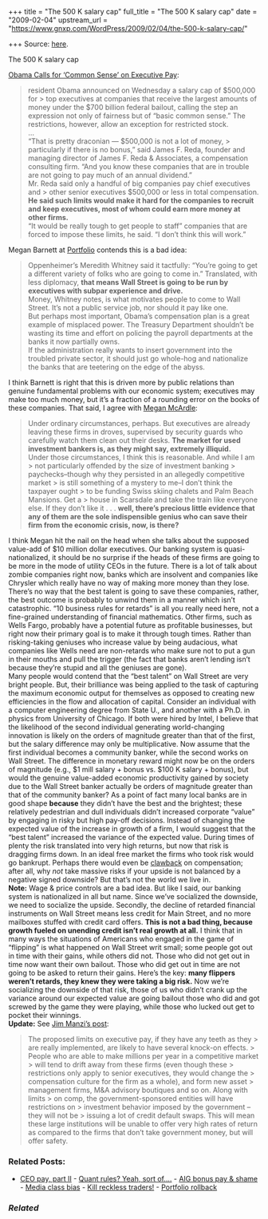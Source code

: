 +++
title = "The 500 K salary cap"
full_title = "The 500 K salary cap"
date = "2009-02-04"
upstream_url = "https://www.gnxp.com/WordPress/2009/02/04/the-500-k-salary-cap/"

+++
Source: [here](https://www.gnxp.com/WordPress/2009/02/04/the-500-k-salary-cap/).

The 500 K salary cap

[Obama Calls for ‘Common Sense’ on Executive Pay](http://www.nytimes.com/2009/02/05/us/politics/05pay.html?hp=&pagewanted=print):

> resident Obama announced on Wednesday a salary cap of \$500,000 for > top executives at companies that receive the largest amounts of money under the \$700 billion federal bailout, calling the step an expression not only of fairness but of “basic common sense.” The restrictions, however, allow an exception for restricted stock.  
> …  
> “That is pretty draconian — \$500,000 is not a lot of money, > particularly if there is no bonus,” said James F. Reda, founder and managing director of James F. Reda & Associates, a compensation consulting firm. “And you know these companies that are in trouble are not going to pay much of an annual dividend.”  
> Mr. Reda said only a handful of big companies pay chief executives and > other senior executives \$500,000 or less in total compensation. **He said such limits would make it hard for the companies to recruit and keep executives, most of whom could earn more money at other firms.**  
> “It would be really tough to get people to staff” companies that are forced to impose these limits, he said. “I don’t think this will work.”

Megan Barnett at [Portfolio](http://www.portfolio.com/news-markets/top-5/2009/02/04/Banker-Pay-Caps-Bad-Idea) contends this is a bad idea:

> Oppenheimer’s Meredith Whitney said it tactfully: “You’re going to get a different variety of folks who are going to come in.” Translated, with less diplomacy, **that means Wall Street is going to be run by executives with subpar experience and drive.**  
> Money, Whitney notes, is what motivates people to come to Wall Street. It’s not a public service job, nor should it pay like one.  
> But perhaps most important, Obama’s compensation plan is a great example of misplaced power. The Treasury Department shouldn’t be wasting its time and effort on policing the payroll departments at the banks it now partially owns.  
> If the administration really wants to insert government into the troubled private sector, it should just go whole-hog and nationalize the banks that are teetering on the edge of the abyss.

I think Barnett is right that this is driven more by public relations than genuine fundamental problems with our economic system; executives may make too much money, but it’s a fraction of a rounding error on the books of these companies. That said, I agree with [Megan McArdle](http://meganmcardle.theatlantic.com/archives/2009/02/wall_street_jobs_no_longer_a_l.php):

> Under ordinary circumstances, perhaps. But executives are already leaving these firms in droves, supervised by security guards who carefully watch them clean out their desks. **The market for used investment bankers is, as they might say, extremely illiquid.**  
> Under those circumstances, I think this is reasonable. And while I am > not particularly offended by the size of investment banking > paychecks–though why they persisted in an allegedly competitive market > is still something of a mystery to me–I don’t think the taxpayer ought > to be funding Swiss skiing chalets and Palm Beach Mansions. Get a > house in Scarsdale and take the train like everyone else. If they don’t like it . . . **well, there’s precious little evidence that any of them are the sole indispensible genius who can save their firm from the economic crisis, now, is there?**

I think Megan hit the nail on the head when she talks about the supposed value-add of \$10 million dollar executives. Our banking system is quasi-nationalized, it should be no surprise if the heads of these firms are going to be more in the mode of utility CEOs in the future. There is a lot of talk about zombie companies right now, banks which are insolvent and companies like Chrysler which really have no way of making more money than they lose. There’s no way that the best talent is going to save these companies, rather, the best outcome is probably to unwind them in a manner which isn’t catastrophic. “10 business rules for retards” is all you really need here, not a fine-grained understanding of financial mathematics. Other firms, such as Wells Fargo, probably have a potential future as profitable businesses, but right now their primary goal is to make it through tough times. Rather than risking-taking geniuses who increase value by being audacious, what companies like Wells need are non-retards who make sure not to put a gun in their mouths and pull the trigger (the fact that banks aren’t lending isn’t because they’re stupid and all the geniuses are gone).  
Many people would contend that the “best talent” on Wall Street are very bright people. But, their brilliance was being applied to the task of capturing the maximum economic output for themselves as opposed to creating new efficiencies in the flow and allocation of capital. Consider an individual with a computer engineering degree from State U., and another with a Ph.D. in physics from University of Chicago. If both were hired by Intel, I believe that the likelihood of the second individual generating world-changing innovation is likely on the orders of magnitude greater than that of the first, but the salary difference may only be multiplicative. Now assume that the first individual becomes a community banker, while the second works on Wall Street. The difference in monetary reward might now be on the orders of magnitude (e.g., \$1 mill salary + bonus vs. \$100 K salary + bonus), but would the genuine value-added economic productivity gained by society due to the Wall Street banker actually be orders of magnitude greater than that of the community banker? As a point of fact many local banks are in good shape **because** they didn’t have the best and the brightest; these relatively pedestrian and dull individuals didn’t increased corporate “value” by engaging in risky but high pay-off decisions. Instead of changing the expected value of the increase in growth of a firm, I would suggest that the “best talent” increased the variance of the expected value. During times of plenty the risk translated into very high returns, but now that risk is dragging firms down. In an ideal free market the firms who took risk would go bankrupt. Perhaps there would even be [clawback](http://bigpicture.typepad.com/comments/2008/09/ceo-clawback-pr.html) on compensation; after all, why *not* take massive risks if your upside is not balanced by a negative signed downside? But that’s not the world we live in.  
**Note:** Wage & price controls are a bad idea. But like I said, our banking system is nationalized in all but name. Since we’ve socialized the downside, we need to socialize the upside. Secondly, the decline of retarded financial instruments on Wall Street means less credit for Main Street, and no more mailboxes stuffed with credit card offers. **This is not a bad thing, because growth fueled on unending credit isn’t real growth at all.** I think that in many ways the situations of Americans who engaged in the game of “flipping” is what happened on Wall Street writ small; some people got out in time with their gains, while others did not. Those who did not get out in time now want their own bailout. Those who did get out in time are not going to be asked to return their gains. Here’s the key: **many flippers weren’t retards, they knew they were taking a big risk.** Now we’re socializing the downside of that risk, those of us who didn’t crank up the variance around our expected value are going bailout those who did and got screwed by the game they were playing, while those who lucked out get to pocket their winnings.  
**Update:** See [Jim Manzi’s post](http://theamericanscene.com/2009/02/04/limits-on-executive-comp-where-i-think-we-re-headed):

> The proposed limits on executive pay, if they have any teeth as they > are really implemented, are likely to have several knock-on effects. > People who are able to make millions per year in a competitive market > will tend to drift away from these firms (even though these > restrictions only apply to senior executives, they would change the > compensation culture for the firm as a whole), and form new asset > management firms, M&A advisory boutiques and so on. Along with limits > on comp, the government-sponsored entities will have restrictions on > investment behavior imposed by the government – they will not be > issuing a lot of credit default swaps. This will mean these large institutions will be unable to offer very high rates of return as compared to the firms that don’t take government money, but will offer safety.

### Related Posts:

- [CEO pay, part
  II](https://www.gnxp.com/WordPress/2009/02/05/ceo-pay-part-ii/) - [Quant rules? Yeah, sort
  of....](https://www.gnxp.com/WordPress/2006/08/22/quant-rules-yeah-sort-of/) - [AIG bonus pay &
  shame](https://www.gnxp.com/WordPress/2009/03/16/aig-bonus-pay-shame/) - [Media class
  bias](https://www.gnxp.com/WordPress/2010/01/17/media-class-bias/) - [Kill reckless
  traders!](https://www.gnxp.com/WordPress/2009/02/09/kill-reckless-traders/) - [Portfolio
  rollback](https://www.gnxp.com/WordPress/2008/10/30/portfolio-rollback/)

### *Related*

[](https://www.addtoany.com/add_to/facebook?linkurl=https%3A%2F%2Fwww.gnxp.com%2FWordPress%2F2009%2F02%2F04%2Fthe-500-k-salary-cap%2F&linkname=The%20500%20K%20salary%20cap "Facebook")[](https://www.addtoany.com/add_to/twitter?linkurl=https%3A%2F%2Fwww.gnxp.com%2FWordPress%2F2009%2F02%2F04%2Fthe-500-k-salary-cap%2F&linkname=The%20500%20K%20salary%20cap "Twitter")[](https://www.addtoany.com/add_to/email?linkurl=https%3A%2F%2Fwww.gnxp.com%2FWordPress%2F2009%2F02%2F04%2Fthe-500-k-salary-cap%2F&linkname=The%20500%20K%20salary%20cap "Email")[](https://www.addtoany.com/share)
